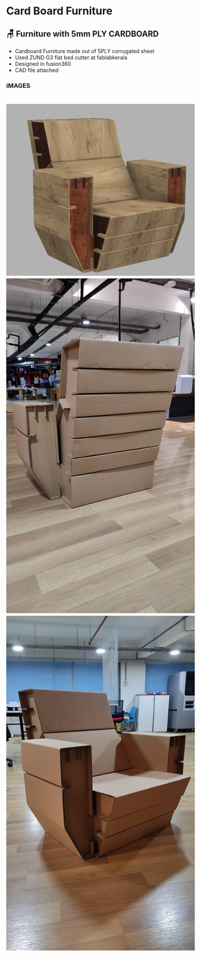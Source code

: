 # Card Board Furniture

## 🪑 Furniture with 5mm PLY CARDBOARD
* Cardboard Furniture made out of 5PLY corrugated sheet
* Used ZUND G3 flat bed cutter at fablabkerala
* Designed in fusion360
* CAD file attached


### iMAGES 
![Render Image 2](/images/im1.jpg)
![original](/images/im2.jpeg)
![original](/images/im3.jpeg)
=======

